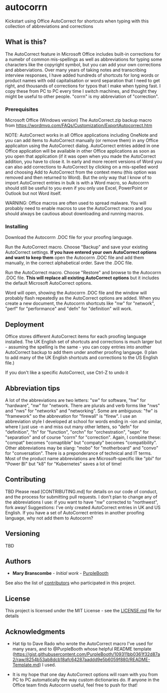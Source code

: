 # autocorrn
Kickstart using Office AutoCorrect for shortcuts when typing with this collection of abbreviations and corrections

## What is this?

The AutoCorrect feature in Microsoft Office includes built-in corrections for a numebr of common mis-spellings as well as abbreviations for typing some characters like the copyright symbol, but you can add your own corrections and abberviations. Over many years of taking notes and transcribing interview responses, I have added hundreds of shortcuts for long words or product names with odd capitalisation or word separation that I need to get right, and thousands of corrections for typos that I make when typing fast. I copy these from PC to PC every time I switch machines, and thought they might be useful to other people. "corrn" is my abbreviation of "correction".

### Prerequisites

Microsoft Office (Windows version)
The AutoCorrect.zip backup macro from https://wordmvp.com/FAQs/Customization/ExportAutocorrect.htm

NOTE: AutoCorrect works in all Office applications including OneNote and you can add items to AutoCorrect manually (or remove them) in any Office applicaiton using the AutoCorrect dialog. AutoCorrect entries added in one Office application will be available in other Office applications as soon as you open that application (if it was open when you made the AutoCorrect addition, you have to close it. In early and more recent versions of Word you can also add corrections to AutoCorrect by clicking on a mis-spelled word and choosing Add to AutoCorrect from the context menu (this option was removed and then returned to Word). But the only way that I know of to import AutoCorrect entries in bulk is with a Word macro, so Autocorrn should still be useful to you even if you only use Excel, PowerPoint or Outlook but not Word itself.

WARNING: Office macros are often used to spread malware. You will probably need to enable macros to use the AutoCorrect macro and you should always be cautious about downloading and running macros.

### Installing
Download the Autocorrn .DOC file for your proofing language.

Run the AutoCorrect macro. Choose "Backup" and save your existing AutoCorrect settings.
**If you have entered your own AutoCorrect options and want to keep them** open the Autocorrn .DOC file and add them manually, in the correct alphabetical order. Save the .DOC file.

Run the AutoCorrect macro. Choose "Restore" and browse to the Autocorrn .DOC file. **This will replace all existing AutoCorrect options** but it includes the default Microsoft AutoCorrect options.

Word will open, showing the Autocorrn .DOC file and the window will probably flash repeatedly as the AutoCorrect options are added. When you create a new document, the Autocorrn shortcuts like "nw" for "network", "perf" for "performance" and "defn" for "definition" will work.

## Deployment
Office stores different AutoCorrect items for each proofing language installed. The UK English set of shortcuts and corrections is much larger but - assuming the spelling is the same - you can copy entries into another AutoCorrect backup to add them under another proofing langauge. (I plan to add many of the UK English shortcuts and corrections to the US English file.)

If you don't like a specific AutoCorrect, use Ctrl-Z to undo it 

## Abbreviation tips
A lot of the abbreviations are two letters: "sw" for software, "hw" for "hardware", "nw" for "network. There are plurals and verb forms like "nws" and "nws" for "networks" and "networking". Some are ambiguous: "fw" is "framework" so the abbrevation for "firewall" is "firew". I use an abbreviation style I developed at school for words ending in -ion and similar, where I just use -n and miss out many other letters, so "defn" for "definition", "fn" for "function", "orchn" for "orchestration", "sepn" for "separation" and of course "corrn" for "correction". Again, I combine these: "compat" becomes "comaptible" but "compaty" becomes "compatibility". Other abbreviations may be slang: "mobo" for "motherboard" and "convo" for "conversation". There is a preponderance of technical and IT terms. Most of the product name abbreviations are Microsoft-specific like "pbi" for "Power BI" but "k8" for "Kubernetes" saves a lot of time!  

## Contributing

TBD Please read [CONTRIBUTING.md] for details on our code of conduct, and the process for submitting pull requests. 
I don't plan to change any of the abbreviations I use: if you want to have "nw" corrected to "northwest", fork away!
Suggestions: I've only created AutoCorrect entries in UK and US English. If you have a set of AutoCorrect entries in another proofing language, why not add them to Autocorrn?

## Versioning

TBD

## Authors

* **Mary Branscombe** - *Initial work* - [PurpleBooth](https://github.com/PurpleBooth)

See also the list of [contributors](https://github.com/your/project/contributors) who participated in this project.

## License

This project is licensed under the MIT License - see the [LICENSE.md](LICENSE.md) file for details

## Acknowledgments

* Hat tip to Dave Rado who wrote the AutoCorrect macro I've used for many years, and to @PurpleBooth whose helpful README template (https://gist.githubusercontent.com/PurpleBooth/109311bb0361f32d87a2/raw/8254b53ab8dcb18afc64287aaddd9e5b6059f880/README-Template.md) I used.

* It is my hope that one day AutoCorrect options will roam with you from PC to PC automatically the way custom dictionaries do. If anyone in the Office team finds Autocorrn useful, feel free to push for that!
